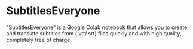 # SubtitlesEveryone
"SubtitlesEveryone" is a Google Colab notebook that allows you to create and translate subtitles from (.vtt/.srt) files quickly and with high quality, completely free of charge.

